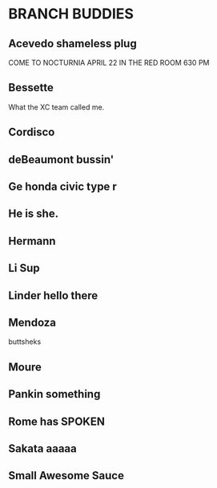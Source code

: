 # BRANCH BUDDIES

## Acevedo shameless plug
COME TO NOCTURNIA APRIL 22 IN THE RED ROOM 630 PM
## Bessette
What the XC team called me.
## Cordisco

## deBeaumont bussin'

## Ge honda civic type r

## He is she.

## Hermann

## Li  Sup

## Linder hello there

## Mendoza

buttsheks

## Moure

## Pankin   something

## Rome has SPOKEN

## Sakata aaaaa

## Small Awesome Sauce
